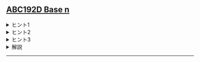 <!--
author: SASAKI Yuma
-->
## [ABC192D Base n](https://atcoder.jp/contests/abc192/tasks/abc192_d)
    
<details><summary>ヒント1</summary>

$k$ 進法と見たときの値を $f(k)$ とおくと， $f(k)\leq f(k+1)$ が成り立ちます．
</details>
    
<details><summary>ヒント2</summary>

$f(d+1) \leq f(d+2) \leq \cdots \leq f(k) \leq M < f(k+1)$ となる $k$ が求められないか考えてみましょう．
</details>
    
<details><summary>ヒント3</summary>

コーナーケースがあることに注意しましょう．
</details>
    
<details><summary> 解説 </summary>
    
[URL](https://drive.google.com/file/d/105x5a_cjzD-6wZ08MgNj5ZUZQszuFTp6/view)
    
<iframe src="https://drive.google.com/file/d/105x5a_cjzD-6wZ08MgNj5ZUZQszuFTp6/preview" width="800" height="500"　allow="accelerometer; autoplay; clipboard-write; encrypted-media; gyroscope; picture-in-picture" allowfullscreen></iframe>
    
</details>

---

